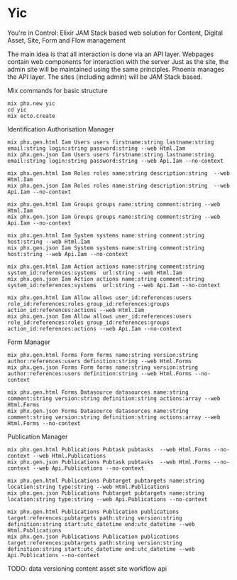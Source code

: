 # Yic
You're in Control: Elixir JAM Stack based web solution for 
Content, Digital Asset, Site, Form and Flow management

The main idea is that all interaction is done via an API layer.
Webpages contain web components for interaction with the server
Just as the site, the admin site will be maintained using the same principles.
Phoenix manages the API layer. The sites (including admin) will be JAM Stack based.

Mix commands for basic structure
```
mix phx.new yic
cd yic
mix ecto.create
```

Identification Authorisation Manager
```
mix phx.gen.html Iam Users users firstname:string lastname:string email:string login:string password:string --web Html.Iam
mix phx.gen.json Iam Users users firstname:string lastname:string email:string login:string password:string --web Api.Iam --no-context

mix phx.gen.html Iam Roles roles name:string description:string  --web Html.Iam
mix phx.gen.json Iam Roles roles name:string description:string  --web Api.Iam --no-context

mix phx.gen.html Iam Groups groups name:string comment:string --web Html.Iam
mix phx.gen.json Iam Groups groups name:string comment:string --web Api.Iam --no-context

mix phx.gen.html Iam System systems name:string comment:string host:string --web Html.Iam
mix phx.gen.json Iam System systems name:string comment:string host:string --web Api.Iam --no-context

mix phx.gen.html Iam Action actions name:string comment:string system_id:references:systems  url:string --web Html.Iam
mix phx.gen.json Iam Action actions name:string comment:string system_id:references:systems  url:string --web Api.Iam --no-context

mix phx.gen.html Iam Allow allows user_id:references:users role_id:references:roles group_id:references:groups action_id:references:actions --web Html.Iam
mix phx.gen.json Iam Allow allows user_id:references:users role_id:references:roles group_id:references:groups action_id:references:actions --web Api.Iam --no-context
```

Form Manager
```
mix phx.gen.html Forms Form forms name:string version:string author:references:users definition:string --web Html.Forms
mix phx.gen.json Forms Form forms name:string version:string author:references:users definition:string --web Html.Forms --no-context

mix phx.gen.html Forms Datasource datasources name:string comment:string version:string definition:string actions:array --web Html.Forms
mix phx.gen.json Forms Datasource datasources name:string comment:string version:string definition:string actions:array --web Html.Forms --no-context
```

Publication Manager
```
mix phx.gen.html Publications Pubtask pubtasks  --web Html.Forms --no-context --web Html.Publications
mix phx.gen.json Publications Pubtask pubtasks  --web Html.Forms --no-context --web Api.Publications --no-context

mix phx.gen.html Publications Pubtarget pubtargets name:string location:string type:string --web Html.Publications
mix phx.gen.json Publications Pubtarget pubtargets name:string location:string type:string --web Api.Publications --no-context

mix phx.gen.html Publications Publication publications target:references:pubtargets path:string version:string definition:string start:utc_datetime end:utc_datetime --web Html.Publications
mix phx.gen.json Publications Publication publications target:references:pubtargets path:string version:string definition:string start:utc_datetime end:utc_datetime --web Api.Publications --no-context
```


TODO:
data
versioning
content
asset
site
workflow
api